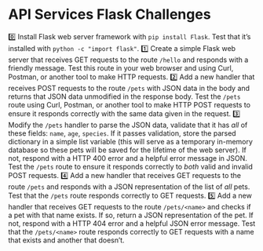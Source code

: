 # API Services Flask Challenges 

:zero: Install Flask web server framework with `pip install Flask`. Test that it’s installed with `python -c "import flask"`.
:one: Create a simple Flask web server that receives GET requests to the route `/hello` and responds with a friendly message. Test this route in your web browser and using Curl, Postman, or another tool to make HTTP requests.
:two: Add a new handler that receives POST requests to the route `/pets` with JSON data in the body and returns that JSON data unmodified in the response body. Test the `/pets` route using Curl, Postman, or another tool to make HTTP POST requests to ensure it responds correctly with the same data given in the request.
:three: Modify the `/pets` handler to parse the JSON data, validate that it has *all* of these fields: `name`, `age`, `species`. If it passes validation, store the parsed dictionary in a simple list variable (this will serve as a temporary in-memory database so these pets will be saved for the lifetime of the web server). If not, respond with a HTTP 400 error and a helpful error message in JSON. Test the `/pets` route to ensure it responds correctly to *both* valid and invalid POST requests.
:four: Add a new handler that receives GET requests to the route `/pets` and responds with a JSON representation of the list of *all* pets. Test that the `/pets` route responds correctly to GET requests.
:five: Add a new handler that receives GET requests to the route `/pets/<name>` and checks if a pet with that name exists. If so, return a JSON representation of the pet. If not, respond with a HTTP 404 error and a helpful JSON error message. Test that the `/pets/<name>` route responds correctly to GET requests with a name that exists and another that doesn’t.